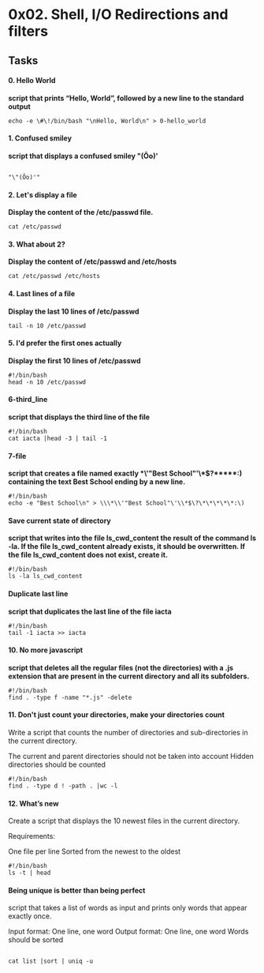 # 0x02. Shell, I/O Redirections and filters

## Tasks

#### 0. Hello World
**script that prints “Hello, World”, followed by a new line to the standard output**
```
echo -e \#\!/bin/bash "\nHello, World\n" > 0-hello_world
```

#### 1. Confused smiley
**script that displays a confused smiley "(Ôo)'**
```

"\"(Ôo)'"
```

#### 2. Let's display a file
**Display the content of the /etc/passwd file.**

```
cat /etc/passwd
```
#### 3. What about 2?
**Display the content of /etc/passwd and /etc/hosts**

```
cat /etc/passwd /etc/hosts
```
#### 4. Last lines of a file
**Display the last 10 lines of /etc/passwd**

```
tail -n 10 /etc/passwd
```
#### 5. I'd prefer the first ones actually

**Display the first 10 lines of /etc/passwd**
```
#!/bin/bash
head -n 10 /etc/passwd
```
#### 6-third_line
**script that displays the third line of the file**
```
#!/bin/bash
cat iacta |head -3 | tail -1
```
#### 7-file
**script that creates a file named exactly \*\\'"Best School"\'\\*$\?\*\*\*\*\*:) containing the text Best School ending by a new line.**
```
#!/bin/bash
echo -e "Best School\n" > \\\*\\'"Best School"\'\\*$\?\*\*\*\*\*:\)

```

#### Save current state of directory
**script that writes into the file ls_cwd_content the result of the command ls -la. If the file ls_cwd_content already exists, it should be overwritten. If the file ls_cwd_content does not exist, create it.**
```
#!/bin/bash
ls -la ls_cwd_content
```
#### Duplicate last line
**script that duplicates the last line of the file iacta**
```
#!/bin/bash
tail -1 iacta >> iacta
```
#### 10. No more javascript
**script that deletes all the regular files (not the directories) with a .js extension that are present in the current directory and all its subfolders.**
```
#!/bin/bash
find . -type f -name "*.js" -delete
```

#### 11. Don't just count your directories, make your directories count
Write a script that counts the number of directories and sub-directories in the current directory.

The current and parent directories should not be taken into account
Hidden directories should be counted

```
#!/bin/bash
find . -type d ! -path . |wc -l
```

#### 12. What’s new
Create a script that displays the 10 newest files in the current directory.

Requirements:

One file per line
Sorted from the newest to the oldest

```
#!/bin/bash
ls -t | head 
```
#### Being unique is better than being perfect
script that takes a list of words as input and prints only words that appear exactly once.

Input format: One line, one word
Output format: One line, one word
Words should be sorted

```

cat list |sort | uniq -u     
```
